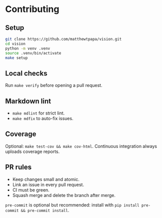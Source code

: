 # Contributing

## Setup

```bash
git clone https://github.com/matthewtpapa/vision.git
cd vision
python -m venv .venv
source .venv/bin/activate
make setup
```

## Local checks

Run `make verify` before opening a pull request.

## Markdown lint

- `make mdlint` for strict lint.
- `make mdfix` to auto-fix issues.

## Coverage

Optional: `make test-cov && make cov-html`. Continuous integration always uploads coverage reports.

## PR rules

- Keep changes small and atomic.
- Link an issue in every pull request.
- CI must be green.
- Squash merge and delete the branch after merge.

`pre-commit` is optional but recommended: install with `pip install pre-commit && pre-commit install`.

